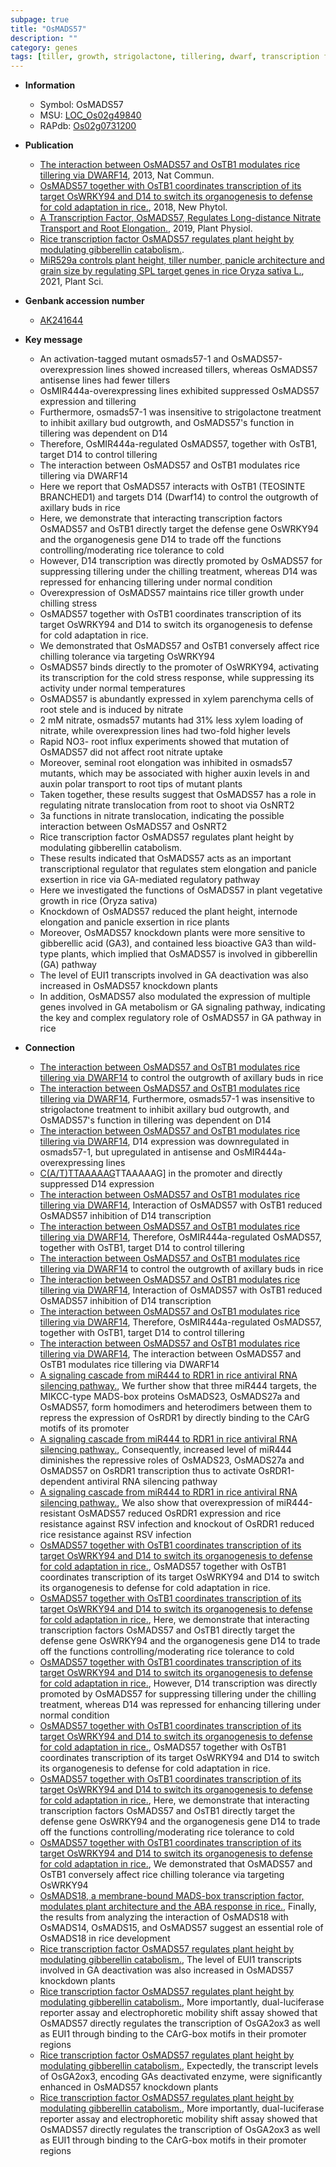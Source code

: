 ```yaml
---
subpage: true
title: "OsMADS57"
description: ""
category: genes
tags: [tiller, growth, strigolactone, tillering, dwarf, transcription factor, defense, tolerance, cold stress, stress, chilling, stress response, xylem, root, shoot, auxin, root elongation, nitrate, xylem parenchyma, stem, panicle, gibberellin, vegetative,  ga , height, plant height, Gibberellin, GA, transcriptional regulator, GA deactivation]
---
```


* **Information**  
    + Symbol: OsMADS57  
    + MSU: [LOC_Os02g49840](http://rice.plantbiology.msu.edu/cgi-bin/ORF_infopage.cgi?orf=LOC_Os02g49840)  
    + RAPdb: [Os02g0731200](http://rapdb.dna.affrc.go.jp/viewer/gbrowse_details/irgsp1?name=Os02g0731200)  

* **Publication**  
    + [The interaction between OsMADS57 and OsTB1 modulates rice tillering via DWARF14](http://www.ncbi.nlm.nih.gov/pubmed?term=The+interaction+between+OsMADS57+and+OsTB1+modulates+rice+tillering+via+DWARF14%5BTitle%5D), 2013, Nat Commun.
    + [OsMADS57 together with OsTB1 coordinates transcription of its target OsWRKY94 and D14 to switch its organogenesis to defense for cold adaptation in rice.](http://www.ncbi.nlm.nih.gov/pubmed?term=OsMADS57+together+with+OsTB1+coordinates+transcription+of+its+target+OsWRKY94+and+D14+to+switch+its+organogenesis+to+defense+for+cold+adaptation+in+rice.%5BTitle%5D), 2018, New Phytol.
    + [A Transcription Factor, OsMADS57, Regulates Long-distance Nitrate Transport and Root Elongation.](http://www.ncbi.nlm.nih.gov/pubmed?term=A+Transcription+Factor,+OsMADS57,+Regulates+Long-distance+Nitrate+Transport+and+Root+Elongation.%5BTitle%5D), 2019, Plant Physiol.
    + [Rice transcription factor OsMADS57 regulates plant height by modulating gibberellin catabolism.](N+Y).
    + [MiR529a controls plant height, tiller number, panicle architecture and grain size by regulating SPL target genes in rice Oryza sativa L.](http://www.ncbi.nlm.nih.gov/pubmed?term=MiR529a+controls+plant+height,+tiller+number,+panicle+architecture+and+grain+size+by+regulating+SPL+target+genes+in+rice+Oryza+sativa+L.%5BTitle%5D), 2021, Plant Sci.

* **Genbank accession number**  
    + [AK241644](http://www.ncbi.nlm.nih.gov/nuccore/AK241644)

* **Key message**  
    + An activation-tagged mutant osmads57-1 and OsMADS57-overexpression lines showed increased tillers, whereas OsMADS57 antisense lines had fewer tillers
    + OsMIR444a-overexpressing lines exhibited suppressed OsMADS57 expression and tillering
    + Furthermore, osmads57-1 was insensitive to strigolactone treatment to inhibit axillary bud outgrowth, and OsMADS57's function in tillering was dependent on D14
    + Therefore, OsMIR444a-regulated OsMADS57, together with OsTB1, target D14 to control tillering
    + The interaction between OsMADS57 and OsTB1 modulates rice tillering via DWARF14
    + Here we report that OsMADS57 interacts with OsTB1 (TEOSINTE BRANCHED1) and targets D14 (Dwarf14) to control the outgrowth of axillary buds in rice
    + Here, we demonstrate that interacting transcription factors OsMADS57 and OsTB1 directly target the defense gene OsWRKY94 and the organogenesis gene D14 to trade off the functions controlling/moderating rice tolerance to cold
    + However, D14 transcription was directly promoted by OsMADS57 for suppressing tillering under the chilling treatment, whereas D14 was repressed for enhancing tillering under normal condition
    + Overexpression of OsMADS57 maintains rice tiller growth under chilling stress
    + OsMADS57 together with OsTB1 coordinates transcription of its target OsWRKY94 and D14 to switch its organogenesis to defense for cold adaptation in rice.
    + We demonstrated that OsMADS57 and OsTB1 conversely affect rice chilling tolerance via targeting OsWRKY94
    + OsMADS57 binds directly to the promoter of OsWRKY94, activating its transcription for the cold stress response, while suppressing its activity under normal temperatures
    + OsMADS57 is abundantly expressed in xylem parenchyma cells of root stele and is induced by nitrate
    + 2 mM nitrate, osmads57 mutants had 31% less xylem loading of nitrate, while overexpression lines had two-fold higher levels
    + Rapid NO3- root influx experiments showed that mutation of OsMADS57 did not affect root nitrate uptake
    + Moreover, seminal root elongation was inhibited in osmads57 mutants, which may be associated with higher auxin levels in and auxin polar transport to root tips of mutant plants
    + Taken together, these results suggest that OsMADS57 has a role in regulating nitrate translocation from root to shoot via OsNRT2
    + 3a functions in nitrate translocation, indicating the possible interaction between OsMADS57 and OsNRT2
    + Rice transcription factor OsMADS57 regulates plant height by modulating gibberellin catabolism.
    + These results indicated that OsMADS57 acts as an important transcriptional regulator that regulates stem elongation and panicle exsertion in rice via GA-mediated regulatory pathway
    + Here we investigated the functions of OsMADS57 in plant vegetative growth in rice (Oryza sativa)
    + Knockdown of OsMADS57 reduced the plant height, internode elongation and panicle exsertion in rice plants
    + Moreover, OsMADS57 knockdown plants were more sensitive to gibberellic acid (GA3), and contained less bioactive GA3 than wild-type plants, which implied that OsMADS57 is involved in gibberellin (GA) pathway
    + The level of EUI1 transcripts involved in GA deactivation was also increased in OsMADS57 knockdown plants
    + In addition, OsMADS57 also modulated the expression of multiple genes involved in GA metabolism or GA signaling pathway, indicating the key and complex regulatory role of OsMADS57 in GA pathway in rice

* **Connection**  
    + [The interaction between OsMADS57 and OsTB1 modulates rice tillering via DWARF14](Dwarf14) to control the outgrowth of axillary buds in rice
    + [The interaction between OsMADS57 and OsTB1 modulates rice tillering via DWARF14](http://www.ncbi.nlm.nih.gov/pubmed?term=The+interaction+between+OsMADS57+and+OsTB1+modulates+rice+tillering+via+DWARF14%5BTitle%5D), Furthermore, osmads57-1 was insensitive to strigolactone treatment to inhibit axillary bud outgrowth, and OsMADS57's function in tillering was dependent on D14
    + [The interaction between OsMADS57 and OsTB1 modulates rice tillering via DWARF14](http://www.ncbi.nlm.nih.gov/pubmed?term=The+interaction+between+OsMADS57+and+OsTB1+modulates+rice+tillering+via+DWARF14%5BTitle%5D), D14 expression was downregulated in osmads57-1, but upregulated in antisense and OsMIR444a-overexpressing lines
    + [C(A/T)TTAAAAAG](A/T)TTAAAAAG] in the promoter and directly suppressed D14 expression
    + [The interaction between OsMADS57 and OsTB1 modulates rice tillering via DWARF14](http://www.ncbi.nlm.nih.gov/pubmed?term=The+interaction+between+OsMADS57+and+OsTB1+modulates+rice+tillering+via+DWARF14%5BTitle%5D), Interaction of OsMADS57 with OsTB1 reduced OsMADS57 inhibition of D14 transcription
    + [The interaction between OsMADS57 and OsTB1 modulates rice tillering via DWARF14](http://www.ncbi.nlm.nih.gov/pubmed?term=The+interaction+between+OsMADS57+and+OsTB1+modulates+rice+tillering+via+DWARF14%5BTitle%5D), Therefore, OsMIR444a-regulated OsMADS57, together with OsTB1, target D14 to control tillering
    + [The interaction between OsMADS57 and OsTB1 modulates rice tillering via DWARF14](Dwarf14) to control the outgrowth of axillary buds in rice
    + [The interaction between OsMADS57 and OsTB1 modulates rice tillering via DWARF14](http://www.ncbi.nlm.nih.gov/pubmed?term=The+interaction+between+OsMADS57+and+OsTB1+modulates+rice+tillering+via+DWARF14%5BTitle%5D), Interaction of OsMADS57 with OsTB1 reduced OsMADS57 inhibition of D14 transcription
    + [The interaction between OsMADS57 and OsTB1 modulates rice tillering via DWARF14](http://www.ncbi.nlm.nih.gov/pubmed?term=The+interaction+between+OsMADS57+and+OsTB1+modulates+rice+tillering+via+DWARF14%5BTitle%5D), Therefore, OsMIR444a-regulated OsMADS57, together with OsTB1, target D14 to control tillering
    + [The interaction between OsMADS57 and OsTB1 modulates rice tillering via DWARF14](http://www.ncbi.nlm.nih.gov/pubmed?term=The+interaction+between+OsMADS57+and+OsTB1+modulates+rice+tillering+via+DWARF14%5BTitle%5D), The interaction between OsMADS57 and OsTB1 modulates rice tillering via DWARF14
    + [A signaling cascade from miR444 to RDR1 in rice antiviral RNA silencing pathway.](http://www.ncbi.nlm.nih.gov/pubmed?term=A+signaling+cascade+from+miR444+to+RDR1+in+rice+antiviral+RNA+silencing+pathway.%5BTitle%5D), We further show that three miR444 targets, the MIKCC-type MADS-box proteins OsMADS23, OsMADS27a and OsMADS57, form homodimers and heterodimers between them to repress the expression of OsRDR1 by directly binding to the CArG motifs of its promoter
    + [A signaling cascade from miR444 to RDR1 in rice antiviral RNA silencing pathway.](http://www.ncbi.nlm.nih.gov/pubmed?term=A+signaling+cascade+from+miR444+to+RDR1+in+rice+antiviral+RNA+silencing+pathway.%5BTitle%5D), Consequently, increased level of miR444 diminishes the repressive roles of OsMADS23, OsMADS27a and OsMADS57 on OsRDR1 transcription thus to activate OsRDR1-dependent antiviral RNA silencing pathway
    + [A signaling cascade from miR444 to RDR1 in rice antiviral RNA silencing pathway.](http://www.ncbi.nlm.nih.gov/pubmed?term=A+signaling+cascade+from+miR444+to+RDR1+in+rice+antiviral+RNA+silencing+pathway.%5BTitle%5D), We also show that overexpression of miR444-resistant OsMADS57 reduced OsRDR1 expression and rice resistance against RSV infection and knockout of OsRDR1 reduced rice resistance against RSV infection
    + [OsMADS57 together with OsTB1 coordinates transcription of its target OsWRKY94 and D14 to switch its organogenesis to defense for cold adaptation in rice.](http://www.ncbi.nlm.nih.gov/pubmed?term=OsMADS57+together+with+OsTB1+coordinates+transcription+of+its+target+OsWRKY94+and+D14+to+switch+its+organogenesis+to+defense+for+cold+adaptation+in+rice.%5BTitle%5D), OsMADS57 together with OsTB1 coordinates transcription of its target OsWRKY94 and D14 to switch its organogenesis to defense for cold adaptation in rice.
    + [OsMADS57 together with OsTB1 coordinates transcription of its target OsWRKY94 and D14 to switch its organogenesis to defense for cold adaptation in rice.](http://www.ncbi.nlm.nih.gov/pubmed?term=OsMADS57+together+with+OsTB1+coordinates+transcription+of+its+target+OsWRKY94+and+D14+to+switch+its+organogenesis+to+defense+for+cold+adaptation+in+rice.%5BTitle%5D),  Here, we demonstrate that interacting transcription factors OsMADS57 and OsTB1 directly target the defense gene OsWRKY94 and the organogenesis gene D14 to trade off the functions controlling/moderating rice tolerance to cold
    + [OsMADS57 together with OsTB1 coordinates transcription of its target OsWRKY94 and D14 to switch its organogenesis to defense for cold adaptation in rice.](http://www.ncbi.nlm.nih.gov/pubmed?term=OsMADS57+together+with+OsTB1+coordinates+transcription+of+its+target+OsWRKY94+and+D14+to+switch+its+organogenesis+to+defense+for+cold+adaptation+in+rice.%5BTitle%5D),  However, D14 transcription was directly promoted by OsMADS57 for suppressing tillering under the chilling treatment, whereas D14 was repressed for enhancing tillering under normal condition
    + [OsMADS57 together with OsTB1 coordinates transcription of its target OsWRKY94 and D14 to switch its organogenesis to defense for cold adaptation in rice.](http://www.ncbi.nlm.nih.gov/pubmed?term=OsMADS57+together+with+OsTB1+coordinates+transcription+of+its+target+OsWRKY94+and+D14+to+switch+its+organogenesis+to+defense+for+cold+adaptation+in+rice.%5BTitle%5D), OsMADS57 together with OsTB1 coordinates transcription of its target OsWRKY94 and D14 to switch its organogenesis to defense for cold adaptation in rice.
    + [OsMADS57 together with OsTB1 coordinates transcription of its target OsWRKY94 and D14 to switch its organogenesis to defense for cold adaptation in rice.](http://www.ncbi.nlm.nih.gov/pubmed?term=OsMADS57+together+with+OsTB1+coordinates+transcription+of+its+target+OsWRKY94+and+D14+to+switch+its+organogenesis+to+defense+for+cold+adaptation+in+rice.%5BTitle%5D),  Here, we demonstrate that interacting transcription factors OsMADS57 and OsTB1 directly target the defense gene OsWRKY94 and the organogenesis gene D14 to trade off the functions controlling/moderating rice tolerance to cold
    + [OsMADS57 together with OsTB1 coordinates transcription of its target OsWRKY94 and D14 to switch its organogenesis to defense for cold adaptation in rice.](http://www.ncbi.nlm.nih.gov/pubmed?term=OsMADS57+together+with+OsTB1+coordinates+transcription+of+its+target+OsWRKY94+and+D14+to+switch+its+organogenesis+to+defense+for+cold+adaptation+in+rice.%5BTitle%5D), We demonstrated that OsMADS57 and OsTB1 conversely affect rice chilling tolerance via targeting OsWRKY94
    + [OsMADS18, a membrane-bound MADS-box transcription factor, modulates plant architecture and the ABA response in rice.](http://www.ncbi.nlm.nih.gov/pubmed?term=OsMADS18,+a+membrane-bound+MADS-box+transcription+factor,+modulates+plant+architecture+and+the+ABA+response+in+rice.%5BTitle%5D),  Finally, the results from analyzing the interaction of OsMADS18 with OsMADS14, OsMADS15, and OsMADS57 suggest an essential role of OsMADS18 in rice development
    + [Rice transcription factor OsMADS57 regulates plant height by modulating gibberellin catabolism.](http://www.ncbi.nlm.nih.gov/pubmed?term=Rice+transcription+factor+OsMADS57+regulates+plant+height+by+modulating+gibberellin+catabolism.%5BTitle%5D),  The level of EUI1 transcripts involved in GA deactivation was also increased in OsMADS57 knockdown plants
    + [Rice transcription factor OsMADS57 regulates plant height by modulating gibberellin catabolism.](http://www.ncbi.nlm.nih.gov/pubmed?term=Rice+transcription+factor+OsMADS57+regulates+plant+height+by+modulating+gibberellin+catabolism.%5BTitle%5D),  More importantly, dual-luciferase reporter assay and electrophoretic mobility shift assay showed that OsMADS57 directly regulates the transcription of OsGA2ox3 as well as EUI1 through binding to the CArG-box motifs in their promoter regions
    + [Rice transcription factor OsMADS57 regulates plant height by modulating gibberellin catabolism.](http://www.ncbi.nlm.nih.gov/pubmed?term=Rice+transcription+factor+OsMADS57+regulates+plant+height+by+modulating+gibberellin+catabolism.%5BTitle%5D),  Expectedly, the transcript levels of OsGA2ox3, encoding GAs deactivated enzyme, were significantly enhanced in OsMADS57 knockdown plants
    + [Rice transcription factor OsMADS57 regulates plant height by modulating gibberellin catabolism.](http://www.ncbi.nlm.nih.gov/pubmed?term=Rice+transcription+factor+OsMADS57+regulates+plant+height+by+modulating+gibberellin+catabolism.%5BTitle%5D),  More importantly, dual-luciferase reporter assay and electrophoretic mobility shift assay showed that OsMADS57 directly regulates the transcription of OsGA2ox3 as well as EUI1 through binding to the CArG-box motifs in their promoter regions



